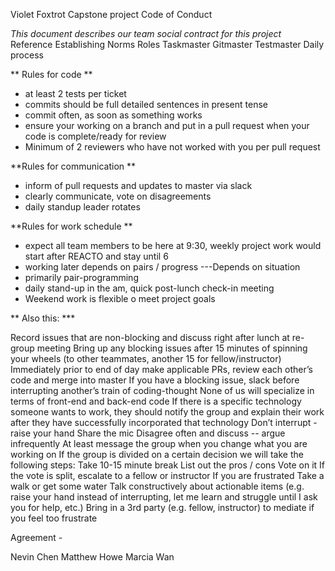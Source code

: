 Violet Foxtrot Capstone project Code of Conduct

_This document describes our team social contract for this project_
Reference Establishing Norms
Roles
Taskmaster
Gitmaster
Testmaster
Daily process

** Rules for code **

- at least 2 tests per ticket
- commits should be full detailed sentences in present tense
- commit often, as soon as something works
- ensure your working on a branch and put in a pull request when your code is complete/ready for review
- Minimum of 2 reviewers who have not worked with you per pull request

**Rules for communication **

- inform of pull requests and updates to master via slack
- clearly communicate, vote on disagreements
- daily standup leader rotates

**Rules for work schedule **

- expect all team members to be here at 9:30, weekly project work would start after REACTO and stay until 6
- working later depends on pairs / progress ---Depends on situation
- primarily pair-programming
- daily stand-up in the am, quick post-lunch check-in meeting
- Weekend work is flexible o meet project goals

** Also this: \***

Record issues that are non-blocking and discuss right after lunch at re-group meeting
Bring up any blocking issues after 15 minutes of spinning your wheels (to other teammates, another 15 for fellow/instructor)
Immediately prior to end of day make applicable PRs, review each other’s code and merge into master
If you have a blocking issue, slack before interrupting another’s train of coding-thought
None of us will specialize in terms of front-end and back-end code
If there is a specific technology someone wants to work, they should notify the group and explain their work after they have successfully incorporated that technology
Don’t interrupt - raise your hand
Share the mic
Disagree often and discuss -- argue infrequently
At least message the group when you change what you are working on
If the group is divided on a certain decision we will take the following steps:
Take 10-15 minute break
List out the pros / cons
Vote on it
If the vote is split, escalate to a fellow or instructor
If you are frustrated
Take a walk or get some water
Talk constructively about actionable items (e.g. raise your hand instead of interrupting, let me learn and struggle until I ask you for help, etc.)
Bring in a 3rd party (e.g. fellow, instructor) to mediate if you feel too frustrate

Agreement -

Nevin Chen
Matthew Howe
Marcia Wan